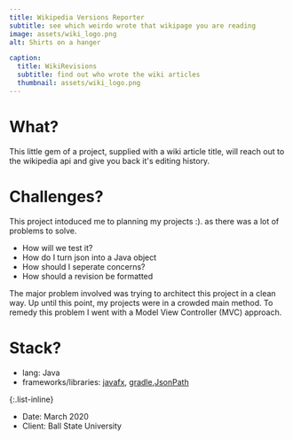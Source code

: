 ```yaml
---
title: Wikipedia Versions Reporter
subtitle: see which weirdo wrote that wikipage you are reading
image: assets/wiki_logo.png
alt: Shirts on a hanger

caption:
  title: WikiRevisions
  subtitle: find out who wrote the wiki articles
  thumbnail: assets/wiki_logo.png
---
```


# What?
This little gem of a project, supplied with a wiki article title, will reach out to the wikipedia api and give you back it's editing history.

# Challenges?
This project intoduced me to planning my projects :). as there was a lot of problems to solve. 
- How will we test it?
- How do I turn json into a Java object
- How should I seperate concerns?
- How should a revision be formatted

The major problem involved was trying to architect this project in a clean way. Up until this point, my projects were in a crowded main method.
To remedy this problem I went with a Model View Controller (MVC) approach.

# Stack?
- lang: Java
- frameworks/libraries: [javafx](https://openjfx.io/), [gradle](https://gradle.org/),[JsonPath](https://github.com/json-path/JsonPath)

{:.list-inline}
- Date: March 2020
- Client: Ball State University

